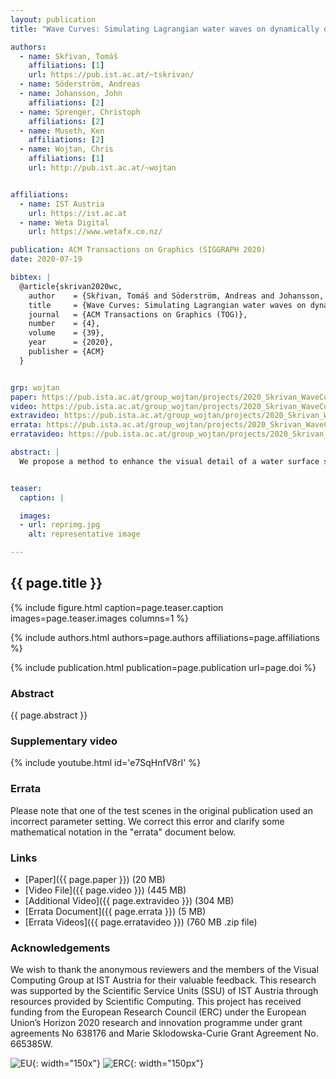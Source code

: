 ```yaml
---
layout: publication
title: "Wave Curves: Simulating Lagrangian water waves on dynamically deforming surfaces"

authors:
  - name: Skřivan, Tomáš
    affiliations: [1]
    url: https://pub.ist.ac.at/~tskrivan/
  - name: Söderström, Andreas
  - name: Johansson, John
    affiliations: [2]
  - name: Sprenger, Christoph
    affiliations: [2]
  - name: Museth, Ken
    affiliations: [2]
  - name: Wojtan, Chris
    affiliations: [1]
    url: http://pub.ist.ac.at/~wojtan


affiliations:
  - name: IST Austria
    url: https://ist.ac.at
  - name: Weta Digital
    url: https://www.wetafx.co.nz/

publication: ACM Transactions on Graphics (SIGGRAPH 2020)
date: 2020-07-19

bibtex: |
  @article{skrivan2020wc,
    author    = {Skřivan, Tomáš and Söderström, Andreas and Johansson, John and Sprenger, Christoph and Museth, Ken and Wojtan, Chris},
    title     = {Wave Curves: Simulating Lagrangian water waves on dynamically deforming surfaces},
    journal   = {ACM Transactions on Graphics (TOG)},
    number    = {4},
    volume    = {39},
    year      = {2020},
    publisher = {ACM}
  }


grp: wojtan
paper: https://pub.ista.ac.at/group_wojtan/projects/2020_Skrivan_WaveCurves/wave_curves_2020.pdf
video: https://pub.ista.ac.at/group_wojtan/projects/2020_Skrivan_WaveCurves/wave_curves_main_with_authors.mp4
extravideo: https://pub.ista.ac.at/group_wojtan/projects/2020_Skrivan_WaveCurves/wave_curves_comparisons_with_authors.mp4
errata: https://pub.ista.ac.at/group_wojtan/projects/2020_Skrivan_WaveCurves/wave_curves_errata.pdf
erratavideo: https://pub.ista.ac.at/group_wojtan/projects/2020_Skrivan_WaveCurves/results_errata.zip

abstract: |
  We propose a method to enhance the visual detail of a water surface simulation. Our method works as a post-processing step which takes a simulation as input and increases its apparent resolution by simulating many detailed Lagrangian water waves on top of it. We extend linear water wave theory to work in non-planar domains which deform over time, and we discretize the theory using Lagrangian wave packets attached to spline curves. The method is numerically stable and trivially parallelizable, and it produces high frequency ripples with dispersive wave-like behaviors customized to the underlying fluid simulation.


teaser:
  caption: |

  images:
  - url: reprimg.jpg
    alt: representative image

---
```


## {{ page.title }}

{% include figure.html caption=page.teaser.caption images=page.teaser.images columns=1 %}

{% include authors.html authors=page.authors affiliations=page.affiliations %}

{% include publication.html publication=page.publication url=page.doi %}

### Abstract

{{ page.abstract }}

### Supplementary video

{% include youtube.html id='e7SqHnfV8rI' %}

### Errata

Please note that one of the test scenes in the original publication used an incorrect parameter setting. We correct this error and clarify some mathematical notation in the "errata" document below.

### Links

* [Paper]({{ page.paper }}) (20 MB)
* [Video File]({{ page.video }}) (445 MB)
* [Additional Video]({{ page.extravideo }}) (304 MB)
* [Errata Document]({{ page.errata }}) (5 MB)
* [Errata Videos]({{ page.erratavideo }}) (760 MB .zip file)

<!-- ### Citation -->

<!-- {% include citation.html citation=page.bibtex %} -->

### Acknowledgements

We wish to thank the anonymous reviewers and the members of the Visual Computing Group at IST Austria for their valuable feedback. This research was supported by the Scientific Service Units (SSU) of IST Austria through resources provided by Scientific Computing. This project has received funding from the European Research Council (ERC) under the European Union’s Horizon 2020 research and innovation programme under grant agreements No 638176 and Marie Sklodowska-Curie Grant Agreement No. 665385W.

![EU](flag_yellow_low.jpg){: width="150x"}
![ERC](LOGO-ERC.jpg){: width="150px"}
